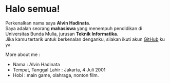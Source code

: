 # Halo semua! 

Perkenalkan nama saya **Alvin Hadinata**.\
Saya adalah seorang **mahasiswa** yang menempuh pendidikan di Universitas Bunda Mulia, jurusan **Teknik Informatika**.\
Jika kamu tertarik untuk berkenalan denganku, silakan ikuti akun [GitHub](https://github.com/Alvin04072001/) ku ya.

More about me :
- Nama : Alvin Hadinata
- Tempat, Tanggal Lahir : Jakarta, 4 Juli 2001
- Hobi : main game, olahraga, nonton film.
